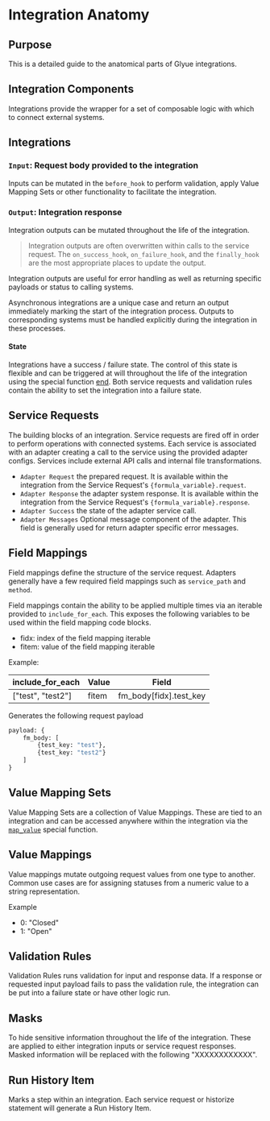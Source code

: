 # Integration Anatomy

## Purpose

This is a detailed guide to the anatomical parts of Glyue integrations.

## Integration Components

Integrations provide the wrapper for a set of composable logic with which to connect external systems.

## Integrations

### `Input`: Request body provided to the integration

Inputs can be mutated in the `before_hook` to perform validation, apply Value Mapping Sets or other functionality to facilitate the integration.

### `Output`: Integration response

Integration outputs can be mutated throughout the life of the integration.

> Integration outputs are often overwritten within calls to the service request. The `on_success_hook`, `on_failure_hook`, and the `finally_hook` are the most appropriate places to update the output.

Integration outputs are useful for error handling as well as returning specific payloads or status to calling systems.&#x20;

Asynchronous integrations are a unique case and return an output immediately marking the start of the integration process. Outputs to corresponding systems must be handled explicitly during the integration in these processes.



#### State

Integrations have a success / failure state. The control of this state is flexible and can be triggered at will throughout the life of the integration using the special function [end](special\_functions.md#end). Both service requests and validation rules contain the ability to set the integration into a failure state.&#x20;

## Service Requests

The building blocks of an integration. Service requests are fired off in order to perform operations with connected systems. Each service is associated with an adapter creating a call to the service using the provided adapter configs. Services include external API calls and internal file transformations.

* `Adapter Request` the prepared request. It is available within the integration from the Service Request's `{formula_variable}.request`.
* `Adapter Response` the adapter system response. It is available within the integration from the Service Request's `{formula_variable}.response`.
* `Adapter Success` the state of the adapter service call.
* `Adapter Messages` Optional message component of the adapter. This field is generally used for return adapter specific error messages.

## Field Mappings

Field mappings define the structure of the service request. Adapters generally have a few required field mappings such as `service_path` and `method`.

Field mappings contain the ability to be applied multiple times via an iterable provided to `include_for_each`. This exposes the following variables to be used within the field mapping code blocks.

* fidx: index of the field mapping iterable
* fitem: value of the field mapping iterable

Example:

| include\_for\_each | Value | Field                     |
| ------------------ | ----- | ------------------------- |
| \["test", "test2"] | fitem | fm\_body\[fidx].test\_key |

Generates the following request payload

```py
payload: {
    fm_body: [
        {test_key: "test"},
        {test_key: "test2"}
    ]
}
```

## Value Mapping Sets

Value Mapping Sets are a collection of Value Mappings. These are tied to an integration and can be accessed anywhere within the integration via the [`map_value`](special\_functions.md#mapvalue) special function.

## Value Mappings

Value mappings mutate outgoing request values from one type to another. Common use cases are for assigning statuses from a numeric value to a string representation.

Example

* 0: "Closed"
* 1: "Open"

## Validation Rules

Validation Rules runs validation for input and response data. If a response or requested input payload fails to pass the validation rule, the integration can be put into a failure state or have other logic run.

## Masks

To hide sensitive information throughout the life of the integration. These are applied to either integration inputs or service request responses. Masked information will be replaced with the following "XXXXXXXXXXXX".

## Run History Item

Marks a step within an integration. Each service request or historize statement will generate a Run History Item.
